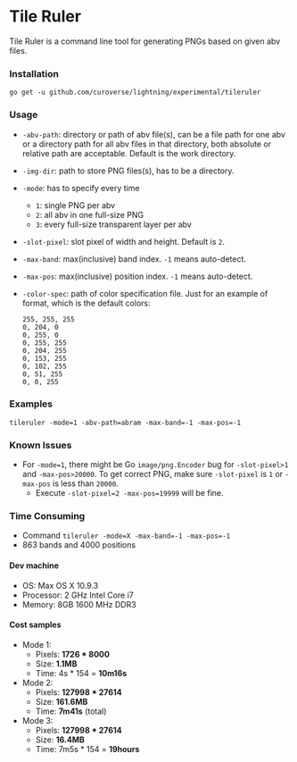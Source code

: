 Tile Ruler
==========

Tile Ruler is a command line tool for generating PNGs based on given abv files.

### Installation

	go get -u github.com/curoverse/lightning/experimental/tileruler

### Usage

- `-abv-path`: directory or path of abv file(s), can be a file path for one abv or a directory path for all abv files in that directory, both absolute or relative path are acceptable. Default is the work directory.
- `-img-dir`: path to store PNG files(s), has to be a directory.
- `-mode`: has to specify every time
	- `1`: single PNG per abv
	- `2`: all abv in one full-size PNG
	- `3`: every full-size transparent layer per abv
- `-slot-pixel`: slot pixel of width and height. Default is `2`.
- `-max-band`: max(inclusive) band index. `-1` means auto-detect.
- `-max-pos`: max(inclusive) position index. `-1` means auto-detect.
- `-color-spec`: path of color specification file. Just for an example of format, which is the default colors:
	
	```
	255, 255, 255
	0, 204, 0
	0, 255, 0
	0, 255, 255
	0, 204, 255
	0, 153, 255
	0, 102, 255
	0, 51, 255
	0, 0, 255
	```

### Examples

	tileruler -mode=1 -abv-path=abram -max-band=-1 -max-pos=-1

### Known Issues

- For `-mode=1`, there might be Go `image/png.Encoder` bug for `-slot-pixel>1` and `-max-pos>20000`. To get correct PNG, make sure `-slot-pixel` is `1` or `-max-pos` is less than `20000`. 
	- Execute `-slot-pixel=2 -max-pos=19999` will be fine.
	
### Time Consuming

- Command `tileruler -mode=X -max-band=-1 -max-pos=-1`
- 863 bands and 4000 positions

#### Dev machine

- OS: Max OS X 10.9.3
- Processor: 2 GHz Intel Core i7
- Memory: 8GB 1600 MHz DDR3

#### Cost samples

- Mode 1:
	- Pixels: **1726 * 8000**
	- Size: **1.1MB**
	- Time: 4s * 154 = **10m16s**
- Mode 2:
	- Pixels: **127998 * 27614**
	- Size: **161.6MB**
	- Time: **7m41s** (total)
- Mode 3:
	- Pixels: **127998 * 27614**
	- Size: **16.4MB**
	- Time: 7m5s * 154 = **19hours**
	